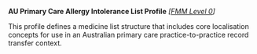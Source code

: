 **AU Primary Care Allergy Intolerance List Profile** *[[FMM Level 0](guidance.html)]*

This profile defines a medicine list structure that includes core localisation concepts for use in an Australian primary care practice-to-practice record transfer context.


